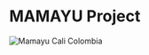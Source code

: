 # MAMAYU Project

![Mamayu Cali Colombia](https://raw.githubusercontent.com/cal1log/assets/readme/images/COD_19_AGOSTO_2020.JPG?raw=true)